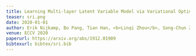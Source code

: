 ```yaml
---
title: Learning Multi-layer Latent Variable Model via Variational Optimization of Short Run MCMC for Approximate Inference
teaser: sri.png
date: 2020-01-01
author: Erik Nijkamp, Bo Pang, Tian Han, <b>Linqi Zhou</b>, Song-Chun Zhu, Ying Nian Wu
venue: ECCV 2020
paperurl: https://arxiv.org/abs/1912.01909
bibtexurl: bibtex/sri.bib
---
```

